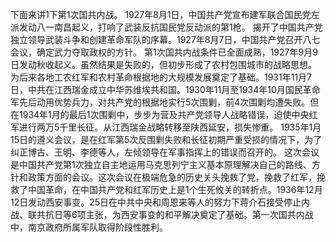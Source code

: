 下面来讲1下第1次国共内战。
1927年8月1日，中国共产党宣布建军联合国民党左派发动八一南昌起义，打响了武装反抗国民党反动派的第1枪。
揭开了中国共产党独立领导武装斗争和创建革命军队的序幕。1927年8月7日，中国共产党召开八七会议，确定武力夺取政权的方针。
第1次国共内战条件已全面成熟，1927年9月9日发动秋收起义。虽然结果是失败的，但初步形成了农村包围城市的战略思想。
为后来各地工农红军和农村革命根据地的大规模发展奠定了基础。1931年11月7日，中共在江西瑞金成立中华苏维埃共和国。1930年11月至1934年10月国民革命军先后动用优势兵力，对共产党的根据地实行5次围剿，前4次围剿均遭失败。但在1934年1月的最后1次围剿中，步步为营及共产党领导人战略错误，迫使中央红军进行两万5千里长征。从江西瑞金战略转移至陕西延安，损失惨重。
1935年1月15日的遵义会议，是在红军第5次反围剿失败和长征初期严重受损的情况下，为了纠正博古、王明、李德等人，左倾领导在军事指挥上的错误而召开的。
这次会议是中国共产党第1次独立自主地运用马克思列宁主义基本原理解决自己的路线、方针和政策方面的会议。这次会议在极端危急的历史关头挽救了党，挽救了红军，挽救了中国革命，在中国共产党和红军历史上是1个生死攸关的转折点。1936年12月12日发动西安事变。25日在中共中央和周恩来等人的努力下蒋介石接受停止内战、联共抗日等6项主张，为西安事变的和平解决奠定了基础。第一次国共内战中，南京政府所属军队取得阶段性胜利。